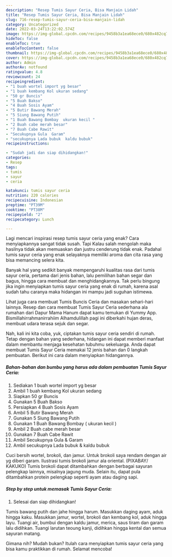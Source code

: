 ```yaml
---
description: "Resep Tumis Sayur Ceria, Bisa Manjain Lidah"
title: "Resep Tumis Sayur Ceria, Bisa Manjain Lidah"
slug: 716-resep-tumis-sayur-ceria-bisa-manjain-lidah
category: Uncategorized
date: 2022-03-24T13:22:02.574Z
image: https://img-global.cpcdn.com/recipes/9458b3a1ea68ece0/680x482cq70/tumis-sayur-ceria-foto-resep-utama.jpg
hideToc: false
enableToc: true
enableTocContent: false
thumbnail: https://img-global.cpcdn.com/recipes/9458b3a1ea68ece0/680x482cq70/tumis-sayur-ceria-foto-resep-utama.jpg
cover: https://img-global.cpcdn.com/recipes/9458b3a1ea68ece0/680x482cq70/tumis-sayur-ceria-foto-resep-utama.jpg
author: Admin
authorAv: notfound
ratingvalue: 4.8
reviewcount: 24
recipeingredient:
- "1 buah wortel import yg besar"
- "1 buah kembang Kol ukuran sedang"
- "50 gr Buncis"
- "5 Buah Bakso"
- "4 Buah Sosis Ayam"
- "5 Butir Bawang Merah"
- "5 Siung Bawang Putih"
- "1 Buah Bawang Bombay  ukuran kecil "
- "2 Buah cabe merah besar"
- "7 Buah Cabe Rawit"
- "Secukupnya Gula  Garam"
- "secukupnya Lada bubuk  kaldu bubuk"
recipeinstructions:

- "Sudah jadi dan siap dihidangkan!"
categories:
- Resep
tags:
- tumis
- sayur
- ceria

katakunci: tumis sayur ceria 
nutrition: 220 calories
recipecuisine: Indonesian
preptime: "PT39M"
cooktime: "PT38M"
recipeyield: "2"
recipecategory: Lunch

---
```



Lagi mencari inspirasi resep tumis sayur ceria yang enak? Cara menyiapkannya sangat tidak susah. Tapi Kalau salah mengolah maka hasilnya tidak akan memuaskan dan justru cenderung tidak enak. Padahal tumis sayur ceria yang enak selayaknya memiliki aroma dan cita rasa yang bisa memancing selera kita.


Banyak hal yang sedikit banyak mempengaruhi kualitas rasa dari tumis sayur ceria, pertama dari jenis bahan, lalu pemilihan bahan segar dan bagus, hingga cara membuat dan menghidangkannya. Tak perlu bingung jika ingin menyiapkan tumis sayur ceria yang enak di rumah, karena asal sudah tahu caranya maka hidangan ini mampu jadi suguhan istimewa.

Lihat juga cara membuat Tumis Buncis Ceria dan masakan sehari-hari lainnya. Resep dan cara membuat Tumis Sayur Ceria sederhana ala rumahan dari Dapur Mama Hanum dapat kamu temukan di Yummy App. Bismillahirrahmanirrahiim Alhamdulillah pagi ini diberkahi hujan deras, membuat udara terasa sejuk dan segar.


Nah, kali ini kita coba, yuk, ciptakan tumis sayur ceria sendiri di rumah. Tetap dengan bahan yang sederhana, hidangan ini dapat memberi manfaat dalam membantu menjaga kesehatan tubuhmu sekeluarga. Anda dapat membuat Tumis Sayur Ceria memakai 12 jenis bahan dan 0 langkah pembuatan. Berikut ini cara dalam menyiapkan hidangannya.

<!--inarticleads1-->

##### Bahan-bahan dan bumbu yang harus ada dalam pembuatan Tumis Sayur Ceria:

1. Sediakan 1 buah wortel import yg besar
1. Ambil 1 buah kembang Kol ukuran sedang
1. Siapkan 50 gr Buncis
1. Gunakan 5 Buah Bakso
1. Persiapkan 4 Buah Sosis Ayam
1. Ambil 5 Butir Bawang Merah
1. Gunakan 5 Siung Bawang Putih
1. Gunakan 1 Buah Bawang Bombay ( ukuran kecil )
1. Ambil 2 Buah cabe merah besar
1. Gunakan 7 Buah Cabe Rawit
1. Ambil Secukupnya Gula &amp; Garam
1. Ambil secukupnya Lada bubuk &amp; kaldu bubuk


Cuci bersih wortel, brokoli, dan jamur. Untuk brokoli saya rendam dengan air yg diberi garam. Ilustrasi tumis brokoli jamur ala oriental. (PIXABAY/ KAKUKO) Tumis brokoli dapat ditambahkan dengan berbagai sayuran pelengkap lainnya, misalnya jagung muda. Selain itu, dapat pula ditambahkan protein pelengkap seperti ayam atau daging sapi. 

<!--inarticleads2-->

##### Step by step untuk memasak Tumis Sayur Ceria:


1. Selesai dan siap dihidangkan!

Tumis bawang putih dan jahe hingga harum. Masukkan daging ayam, aduk hingga kaku. Masukkan jamur, wortel, brokoli dan kembang kol, aduk hingga layu. Tuangi air, bumbui dengan kaldu jamur, merica, saus tiram dan garam lalu didihkan. Tuangi larutan teoung kanji, didihkan hingga kental dan semua sayuran matang. 

Gimana nih? Mudah bukan? Itulah cara menyiapkan tumis sayur ceria yang bisa kamu praktikkan di rumah. Selamat mencoba!
